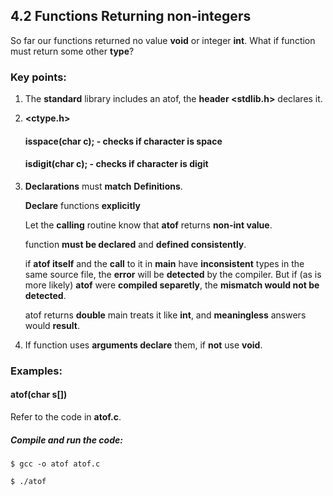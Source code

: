 ## 4.2 Functions Returning non-integers
So far our functions returned no value **void** or integer **int**. What if function must return some other **type**? 

### Key points:

1. The **standard** library includes an atof, the **header <stdlib.h>** declares it.

2. **<ctype.h>**

    #### isspace(char c); - checks if character is space

    #### isdigit(char c); - checks if character is digit

3. **Declarations** must **match** **Definitions**.

    **Declare** functions **explicitly**

    Let the **calling** routine know that **atof** returns **non-int value**.

    function **must be declared** and **defined consistently**.

    if **atof itself** and the **call** to it in **main** have **inconsistent** types in the same source file, the **error**
    will be **detected** by the compiler. But if (as is more likely) **atof** were **compiled separetly**, the **mismatch would not be detected**.

    atof returns **double** main treats it like **int**, and **meaningless** answers would **result**.   

4. If function uses **arguments declare** them, if **not** use **void**.

### Examples:

#### atof(char s[])

  Refer to the code in **atof.c**.

  ##### Compile and run the code:

  ```
  $ gcc -o atof atof.c

  $ ./atof
  ```
